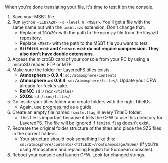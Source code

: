 When you're done translating your file, it's time to test it on the console.

1. Save your MSBT file.
2. Run `python <LIBYAZ0> -c -level 9 <MSBT>`. You'll get a file with the same name but with the `.msbt.szs` extension. Don't change that.
    * Replace `<LIBYAZ0>` with the path to the `main.py` file from the libyaz0 repository.
    * Replace `<MSBT>` with the path to the MSBT file you want to test.
    * **`MiiEditN.msbt` and `Cruiser.msbt` do not require compression. They also don't have double extensions**.
3. Access the microSD card of your console from your PC by using a microSD reader, FTP or MTP.
4. Make sure the folder for LayeredFS titles exists.
    * **Atmosphere > 0.9.4**: `sd:/atmosphere/contents`
    * **Atmosphere =< 0.9.4**: `sd:/atmosphere/titles/`. Update your CFW already for fuck's sake.
    * **ReiNX**: `sd:/reinx/titles/`
    * **SXOS**: `sd:/sxos/titles/`
5. Go inside your titles folder and create folders with the right TitleIDs.
    * Again, use [progress.md](https://github.com/bandithedoge/switch-pl/blob/master/progress.md) as a guide.
6. Create an empty file named `fsmitm.flag` in every TitleID folder.
    * This file is important because it tells the CFW to use this directory for LayeredFS. The file will be ignored if `fsmitm.flag` doesn't exist.
7. Recreate the original folder structure of the titles and place the SZS files in the correct folders.
    * Your structure should look something like this: `sd:/atmosphere/contents/<TITLEID>/romfs/message/EUen/` (if you're using Atmosphere and replacing English for European consoles).
8. Reboot your console and launch CFW. Look for changed strings.